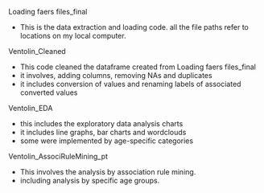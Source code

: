 Loading faers files_final
- This is the data extraction and loading code. all the file paths refer to locations on my local computer.

Ventolin_Cleaned
- This code cleaned the dataframe created from Loading faers files_final
- it involves, adding columns, removing NAs and duplicates
- it includes conversion of values and renaming labels of associated converted values

Ventolin_EDA
- this includes the exploratory data analysis charts
- it includes line graphs, bar charts and wordclouds
- some were implemented by age-specific categories

Ventolin_AssociRuleMining_pt
- This involves the analysis by association rule mining.
- including analysis by specific age groups.
